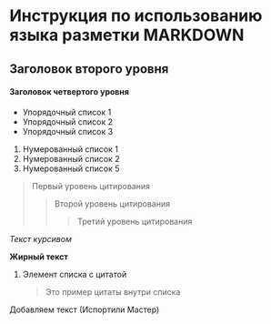 # Инструкция по использованию языка разметки MARKDOWN

## Заголовок второго уровня
#### Заголовок четвертого уровня

- Упорядочный список 1
- Упорядочный список 2
- Упорядочный список 3

1. Нумерованный список 1
2. Нумерованный список 2
3. Нумерованный список 5

> Первый уровень цитирования
>> Второй уровень цитирования
>>> Третий уровень цитирования

*Текст курсивом*

**Жирный текст**

1. Элемент списка с цитатой
    > Это пример цитаты
    > внутри списка

Добавляем текст (Испортили Мастер)